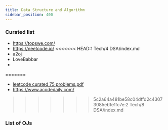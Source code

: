 ```yaml
---
title: Data Structure and Algorithm
sidebar_position: 400
---
```


### Curated list

- https://topswe.com/
- https://neetcode.io/
<<<<<<< HEAD:1 Tech/4 DSA/index.md
- a2oj 
- LoveBabbar
- 

=======
- [leetcode curated 75 problems.pdf](leetcode%20curated%2075%20problems.pdf)
- https://www.acodedaily.com/
>>>>>>> 5c2a64a481be58c04dffd2c43073085eb1e1fc7e:2 Tech/8 DSA/index.md
### List of OJs



